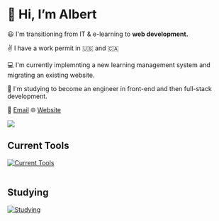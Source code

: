 # :wave: Hi, I’m Albert 

:smiley: I'm transitioning from IT & e-learning to **web development.**

:v: I have a work permit in 🇺🇸 and 🇨🇦  

:computer: I'm currently implemnting a new learning management system and migrating an existing website.

:muscle: I'm studying to become an engineer in front-end and then full-stack development.


:e-mail: [Email](mailto:maplesyrupweb@gmail.com)    :globe_with_meridians: [Website](https://maplesyrupweb.com/)



<img src="https://github-readme-streak-stats.herokuapp.com/?user=maplesyrupweb"/>

## Current Tools
[![Current Tools](https://skillicons.dev/icons?i=cloudflare,html,css,js,php,mysql,wordpress,xd,bootstrap,github,raspberrypi)](https://skillicons.dev)<br><br>

## Studying
[![Studying](https://skillicons.dev/icons?i=react,tailwind,flutter,gatsby,js,php)](https://skillicons.dev)


<!---
maplesyrupweb/maplesyrupweb is a ✨ special ✨ repository because its `README.md` (this file) appears on your GitHub profile.
You can click the Preview link to take a look at your changes.
--->



